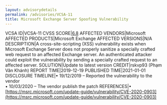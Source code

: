 ```yaml
---
layout: advisorydetails
permalink: /advisories/VCSA-11
title: Microsoft Exchange Server Spoofing Vulnerability
---
```

VCSA ID|VCSA-11
CVSS SCORE|[6.8](https://nvd.nist.gov/vuln-metrics/cvss/v3-calculator?calculator&version=3.0&vector=(AV:N/AC:L/PR:L/UI:R/S:C/C:H/I:N/A:N))
AFFECTED VENDORS|Microsoft
AFFECTED PRODUCTS|Microsoft Exchange
AFFECTED VERSIONS|N/A
DESCRIPTION|A cross-site-scripting (XSS) vulnerability exists when Microsoft Exchange Server does not properly sanitize a specially crafted web request to an affected Exchange server. An authenticated attacker could exploit the vulnerability by sending a specially crafted request to an affected server.
SOLUTION|Update to latest version
CREDIT|rskvp93 (Phạm Văn Khánh)
REPORT TIME|2019-12-19
PUBLISHED TIME|2021-01-01
DISCLOSURE TIMELINE|&#8226; 19/12/2019 – Reported the vulnerability to the vendor<br>&#8226; 10/03/2020 – The vendor publish the patch
REFERENCES|&#8226; [https://msrc.microsoft.com/update-guide/vulnerability/CVE-2020-0903](https://msrc.microsoft.com/update-guide/vulnerability/CVE-2020-0903)
